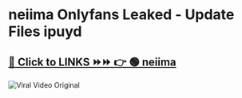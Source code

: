 
 # neiima Onlyfans Leaked - Update Files ipuyd

## <h2><a href="https://clipsfans.com/neiima&ref=git">🔗 Click to LINKS ⏩⏩ 👉 🟢 neiima </a></h2>

<a href="https://clipsfans.com/neiima&ref=git" rel="nofollow" data-target="animated-image.originalLink"><img src="https://i.ibb.co.com/xMMVF88/686577567.gif" alt="Viral Video Original" style="max-width: 100%; display: inline-block;" data-target="animated-image.originalImage"></a>

